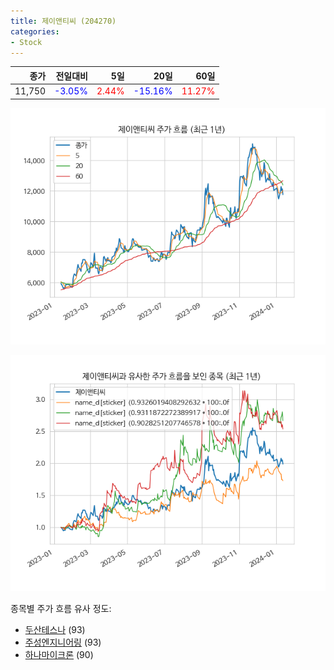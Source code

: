 ```yaml
---
title: 제이앤티씨 (204270)
categories:
- Stock
---
```


|종가|전일대비|5일|20일|60일|
|---:|-------:|--:|---:|---:|
|11,750|<span style="color: blue">-3.05%</span>|<span style="color: red">2.44%</span>|<span style="color: blue">-15.16%</span>|<span style="color: red">11.27%</span>|


<!-- more -->

![204270](/assets/images/stock/204270.png)

![204270](/assets/images/stock/204270_sim.png)

종목별 주가 흐름 유사 정도:
- [두산테스나](/stock/131970/) (93)
- [주성엔지니어링](/stock/036930/) (93)
- [하나마이크론](/stock/067310/) (90)